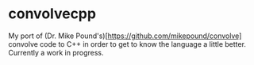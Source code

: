 # convolvecpp
My port of (Dr. Mike Pound's)[https://github.com/mikepound/convolve] convolve code to C++ in order to get to know the language a little better.
Currently a work in progress.
